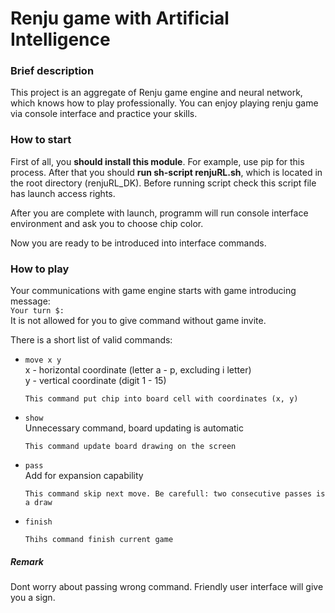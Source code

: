 # Renju game with Artificial Intelligence

### Brief description
This project is an aggregate of Renju game engine and neural network, which knows how to play professionally. You can enjoy playing renju game via console interface and practice your skills.

### How to start
First of all, you **should install this module**. For example, use pip for this process.
After that you should **run sh-script renjuRL.sh**, which is located in the root directory (renjuRL_DK). Before running script check this script file has launch access rights.

After you are complete with launch, programm will run console interface environment and ask you to choose chip color.

Now you are ready to be introduced into interface commands.

### How to play
Your communications with game engine starts with game introducing message: <br/>
``` Your turn $: ``` <br/>
It is not allowed for you to give command without game invite.

There is a short list of valid commands:
* ```move x y``` <br/>
      x - horizontal coordinate (letter a - p, excluding i letter)<br/>
      y - vertical coordinate (digit 1 - 15)
      
      This command put chip into board cell with coordinates (x, y)
      
* ```show``` <br/>
      Unnecessary command, board updating is automatic

      This command update board drawing on the screen
      
* ```pass``` <br/>
      Add for expansion capability
      
      This command skip next move. Be carefull: two consecutive passes is a draw
      
* ```finish``` <br/>

      Thihs command finish current game
      
##### Remark
Dont worry about passing wrong command. Friendly user interface will give you a sign.
